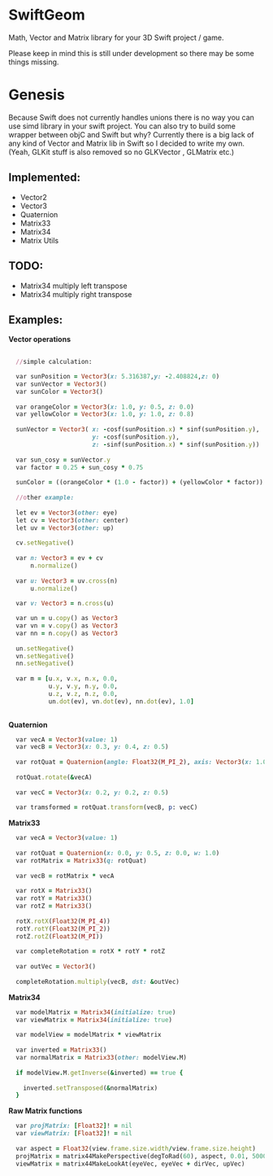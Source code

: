 SwiftGeom
=========

Math, Vector and Matrix library for your 3D Swift project / game.

Please keep in mind this is still under development so there may be some things missing.

# Genesis

Because Swift does not currently handles unions there is no way you can use simd library in your swift project. You can also try to build some wrapper between objC and Swift but why? Currently there is a big lack of any kind of Vector and Matrix lib in Swift so I decided to write my own. (Yeah, GLKit stuff is also removed so no GLKVector , GLMatrix etc.)

## Implemented:

* Vector2
* Vector3
* Quaternion
* Matrix33
* Matrix34
* Matrix Utils

## TODO:

* Matrix34 multiply left transpose
* Matrix34 multiply right transpose

## Examples:

**Vector operations**

```ruby
  
  //simple calculation:

  var sunPosition = Vector3(x: 5.316387,y: -2.408824,z: 0)
  var sunVector = Vector3()
  var sunColor = Vector3()
    
  var orangeColor = Vector3(x: 1.0, y: 0.5, z: 0.0)
  var yellowColor = Vector3(x: 1.0, y: 1.0, z: 0.8)
    
  sunVector = Vector3( x: -cosf(sunPosition.x) * sinf(sunPosition.y),
                       y: -cosf(sunPosition.y),
                       z: -sinf(sunPosition.x) * sinf(sunPosition.y))
        
  var sun_cosy = sunVector.y
  var factor = 0.25 + sun_cosy * 0.75
        
  sunColor = ((orangeColor * (1.0 - factor)) + (yellowColor * factor))
    
  //other example:  
  
  let ev = Vector3(other: eye)
  let cv = Vector3(other: center)
  let uv = Vector3(other: up)
    
  cv.setNegative()
    
  var n: Vector3 = ev + cv
      n.normalize()
    
  var u: Vector3 = uv.cross(n)
      u.normalize()
    
  var v: Vector3 = n.cross(u)

  var un = u.copy() as Vector3
  var vn = v.copy() as Vector3
  var nn = n.copy() as Vector3
    
  un.setNegative()
  vn.setNegative()
  nn.setNegative()
    
  var m = [u.x, v.x, n.x, 0.0,
           u.y, v.y, n.y, 0.0,
           u.z, v.z, n.z, 0.0,
           un.dot(ev), vn.dot(ev), nn.dot(ev), 1.0]
    
```

**Quaternion**

```ruby
  var vecA = Vector3(value: 1)
  var vecB = Vector3(x: 0.3, y: 0.4, z: 0.5)
        
  var rotQuat = Quaternion(angle: Float32(M_PI_2), axis: Vector3(x: 1.0, y: 0.5, z: 0.0))
        
  rotQuat.rotate(&vecA)
        
  var vecC = Vector3(x: 0.2, y: 0.2, z: 0.5)
        
  var tramsformed = rotQuat.transform(vecB, p: vecC)
```

**Matrix33**

```ruby
  var vecA = Vector3(value: 1)
        
  var rotQuat = Quaternion(x: 0.0, y: 0.5, z: 0.0, w: 1.0)
  var rotMatrix = Matrix33(q: rotQuat)
        
  var vecB = rotMatrix * vecA
        
  var rotX = Matrix33()
  var rotY = Matrix33()
  var rotZ = Matrix33()
        
  rotX.rotX(Float32(M_PI_4))
  rotY.rotY(Float32(M_PI_2))
  rotZ.rotZ(Float32(M_PI))
        
  var completeRotation = rotX * rotY * rotZ
        
  var outVec = Vector3()
        
  completeRotation.multiply(vecB, dst: &outVec)
```

**Matrix34**

```ruby
  var modelMatrix = Matrix34(initialize: true)
  var viewMatrix = Matrix34(initialize: true)
        
  var modelView = modelMatrix * viewMatrix
        
  var inverted = Matrix33()
  var normalMatrix = Matrix33(other: modelView.M)
        
  if modelView.M.getInverse(&inverted) == true {
        
    inverted.setTransposed(&normalMatrix)
  }
```

**Raw Matrix functions**

```ruby
  var projMatrix: [Float32]! = nil
  var viewMatrix: [Float32]! = nil
    
  var aspect = Float32(view.frame.size.width/view.frame.size.height)
  projMatrix = matrix44MakePerspective(degToRad(60), aspect, 0.01, 5000)
  viewMatrix = matrix44MakeLookAt(eyeVec, eyeVec + dirVec, upVec)
```
